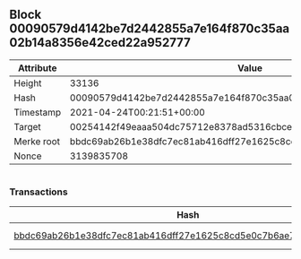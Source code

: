 ## Block 00090579d4142be7d2442855a7e164f870c35aa02b14a8356e42ced22a952777

Attribute | Value
--- | ---
Height | 33136
Hash | 00090579d4142be7d2442855a7e164f870c35aa02b14a8356e42ced22a952777
Timestamp | 2021-04-24T00:21:51+00:00
Target | 00254142f49eaaa504dc75712e8378ad5316cbcead634704b3734b6271167cc4
Merke root | bbdc69ab26b1e38dfc7ec81ab416dff27e1625c8cd5e0c7b6ae7a11b0c883c8d
Nonce | 3139835708

```

```

### Transactions

Hash | Amount
--- | ---
[bbdc69ab26b1e38dfc7ec81ab416dff27e1625c8cd5e0c7b6ae7a11b0c883c8d](bbdc69ab26b1e38dfc7ec81ab416dff27e1625c8cd5e0c7b6ae7a11b0c883c8d.md) | 10.00000000 SKEPTI 
